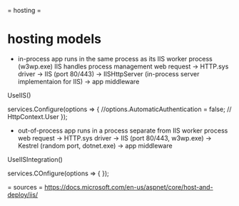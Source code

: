 = hosting =

# hosting models
- in-process
app runs in the same process as its IIS worker process (w3wp.exe)
IIS handles process management
web request -> HTTP.sys driver -> IIS (port 80/443) -> IISHttpServer (in-process server implementaion for IIS) -> app middleware

UseIIS()

services.Configure<IISServerOptions>(options =>
{
  //options.AutomaticAuthentication = false; // HttpContext.User
});

- out-of-process
app runs in a process separate from IIS worker process
web request -> HTTP.sys driver -> IIS (port 80/443, w3wp.exe) -> Kestrel (random port, dotnet.exe) -> app middleware

UseIISIntegration()

services.COnfigure<IISOptions>(options =>
{
});






= sources =
https://docs.microsoft.com/en-us/aspnet/core/host-and-deploy/iis/
